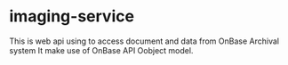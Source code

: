 # imaging-service

This is web api using to access document and data from OnBase Archival system
It make use of OnBase API Oobject model. 
